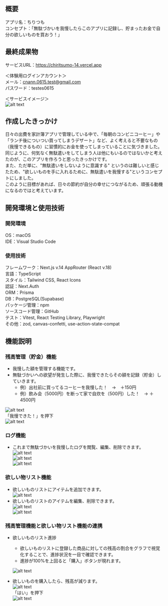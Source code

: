 ## 概要

アプリ名：ちりつも<br>
コンセプト：「無駄づかいを我慢したらこのアプリに記録し、貯まったお金で自分の欲しいものを買おう！」<br>

## 最終成果物

サービスURL：https://chiritsumo-14.vercel.app<br>

＜体験用ログインアカウント＞<br>
メール：[cnann.0615.test@gmail.com](mailto:cnann.0615.test@gmail.com)<br>
パスワード：testes0615<br>

＜サービスイメージ＞<br>
![alt text](README/image.png)

## 作成したきっかけ

日々の出費を家計簿アプリで管理している中で、「毎朝のコンビニコーヒー」や「ランチ後についつい買ってしまうデザート」など、よく考えると不要なもの（我慢できるもの）に習慣的にお金を使ってしまっていることに気づきました。<br>
同じように、何気なく無駄遣いをしてしまう人は他にもいるのではないかと考えたのが、このアプリを作ろうと思ったきっかけです。<br>
また、ただ単に、"無駄遣いをしないように意識する" というのは難しいと感じたため、"欲しいものを手に入れるために、無駄遣いを我慢する"というコンセプトにしました。<br>
このように目標があれば、日々の節約が自分の幸せにつながるため、頑張る動機になるのではと考えています。

## 開発環境と使用技術

### 開発環境

OS：macOS<br>
IDE：Visual Studio Code

### 使用技術

フレームワーク：Next.js v.14 AppRouter (React v.18)<br>
言語：TypeScript<br>
スタイル：Tailwind CSS, React Icons<br>
認証：Next.Auth<br>
ORM：Prisma<br>
DB：PostgreSQL(Supabase)<br>
パッケージ管理：npm<br>
ソースコード管理：GitHub<br>
テスト：Vitest, React Testing Library, Playwright<br>
その他：zod, canvas-confetti, use-action-state-compat<br>

## 機能説明

### 残高管理（貯金）機能

- 我慢した額を管理する機能です。
- 無駄づかいへの欲望が発生した際に、我慢できたらその額を記録（貯金）していきます。
  - 例）出社前に買ってるコーヒーを我慢した！　→　＋150円
  - 例）飲み会（5000円）を断って家で自炊を（500円）した！　→ ＋4500円

![alt text](README/image-1.png)<br>
「我慢できた！」を押下<br>
![alt text](README/image-2.png)

### ログ機能

- これまで無駄づかいを我慢したログを閲覧、編集、削除できます。<br>
  ![alt text](README/image-3.png)<br>
  ![alt text](README/image-4.png)<br>
  ![alt text](README/image-5.png)<br>

### 欲しい物リスト機能

- 欲しいものリストにアイテムを追加できます。<br>
  ![alt text](README/image-6.png)<br>
- 欲しいものリストのアイテムを編集、削除できます。<br>
  ![alt text](README/image-7.png)<br>
  ![alt text](README/image-8.png)<br>

### 残高管理機能と欲しい物リスト機能の連携

- 欲しいものリスト進捗

  - 欲しいものリストに登録した商品に対しての残高の割合をグラフで視覚化することで、進捗状況を一目で確認できます。
  - 進捗が100%を上回ると「購入」ボタンが現れます。<br>

  ![alt text](README/image-10.png)<br>

- 欲しいものを購入したら、残高が減ります。<br>
  ![alt text](README/image-9.png)<br>
  「はい」を押下<br>
  ![alt text](README/image-11.png)
